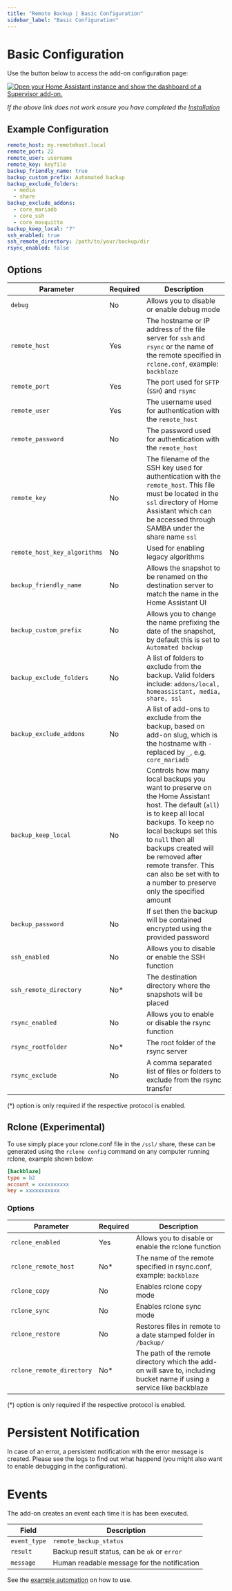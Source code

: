 ```yaml
---
title: "Remote Backup | Basic Configuration"
sidebar_label: "Basic Configuration"
---
```


# Basic Configuration

Use the button below to access the add-on configuration page:

[![Open your Home Assistant instance and show the dashboard of a Supervisor add-on.](https://my.home-assistant.io/badges/supervisor_addon.svg)](https://my.home-assistant.io/redirect/supervisor_addon/?addon=3490a758_remote_backup)

*If the above link does not work ensure you have completed the [Installation](/docs/installation)*

## Example Configuration

```yaml
remote_host: my.remotehost.local
remote_port: 22
remote_user: username
remote_key: keyfile
backup_friendly_name: true
backup_custom_prefix: Automated backup
backup_exclude_folders:
  - media
  - share
backup_exclude_addons:
  - core_mariadb
  - core_ssh
  - core_mosquitto
backup_keep_local: "7"
ssh_enabled: true
ssh_remote_directory: /path/to/your/backup/dir
rsync_enabled: false
```

## Options

|Parameter|Required|Description|
|---------|--------|-----------|
|`debug`|No|Allows you to disable or enable debug mode|
|`remote_host`|Yes|The hostname or IP address of the file server for `ssh` and `rsync` or the name of the remote specified in `rclone.conf`, example: `backblaze`|
|`remote_port`|Yes|The port used for `SFTP` (`SSH`) and `rsync`|
|`remote_user`|Yes|The username used for authentication with the `remote_host`|
|`remote_password`|No|The password used for authentication with the `remote_host`|
|`remote_key`|No|The filename of the SSH key used for authentication with the `remote_host`. This file must be located in the `ssl` directory of Home Assistant which can be accessed through SAMBA under the share name `ssl`|
|`remote_host_key_algorithms`|No|Used for enabling legacy algorithms|
|`backup_friendly_name`|No|Allows the snapshot to be renamed on the destination server to match the name in the Home Assistant UI|
|`backup_custom_prefix`|No|Allows you to change the name prefixing the date of the snapshot, by default this is set to `Automated backup`|
|`backup_exclude_folders`|No|A list of folders to exclude from the backup. Valid folders include: `addons/local, homeassistant, media, share, ssl`|
|`backup_exclude_addons`|No|A list of add-ons to exclude from the backup, based on add-on slug, which is the hostname with `-` replaced by `_`, e.g. `core_mariadb`|
|`backup_keep_local`|No|Controls how many local backups you want to preserve on the Home Assistant host. The default (`all`) is to keep all local backups. To keep no local backups set this to `null` then all backups created will be removed after remote transfer. This can also be set with to a number to preserve only the specified amount|
|`backup_password`|No|If set then the backup will be contained encrypted using the provided password|
|`ssh_enabled`|No|Allows you to disable or enable the SSH function|
|`ssh_remote_directory`|No*|The destination directory where the snapshots will be placed|
|`rsync_enabled`|No|Allows you to enable or disable the rsync function|
|`rsync_rootfolder`|No*|The root folder of the rsync server|
|`rsync_exclude`|No|A comma separated list of files or folders to exclude from the rsync transfer|
(*) option is only required if the respective protocol is enabled.

## Rclone (Experimental)

To use simply place your rclone.conf file in the `/ssl/` share, these can be generated using the `rclone config` command on any computer running rclone, example shown below:

```ini
[backblaze]
type = b2
account = xxxxxxxxxx
key = xxxxxxxxxxx
```

### Options

|Parameter|Required|Description|
|---------|--------|-----------|
|`rclone_enabled`|Yes|Allows you to disable or enable the rclone function|
|`rclone_remote_host`|No*|The name of the remote specified in rsync.conf, example: `backblaze`|
|`rclone_copy`|No|Enables rclone copy mode|
|`rclone_sync`|No|Enables rclone sync mode|
|`rclone_restore`|No|Restores files in remote to a date stamped folder in `/backup/`|
|`rclone_remote_directory`|No*|The path of the remote directory which the add-on will save to, including bucket name if using a service like backblaze|
(*) option is only required if the respective protocol is enabled.

# Persistent Notification

In case of an error, a persistent notification with the error message is created. Please see the logs to find out what happend (you might also want to enable debugging in the configuration).

# Events

The add-on creates an event each time it is has been executed.

| Field        | Description                                  |
| ------------ | -------------------------------------------- |
| `event_type` | `remote_backup_status`                       |
| `result`     | Backup result status, can be `ok` or `error` |
| `message`    | Human readable message for the notification  |

See the [example automation](/docs/addons/remote-backup/blueprints-automations) on how to use.

